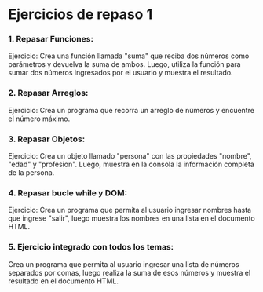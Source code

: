 # Ejercicios de repaso 1

### 1. Repasar Funciones:

Ejercicio: Crea una función llamada "suma" que reciba dos números como parámetros y devuelva la suma de ambos. Luego, utiliza la función para sumar dos números ingresados por el usuario y muestra el resultado.

### 2. Repasar Arreglos:

Ejercicio: Crea un programa que recorra un arreglo de números y encuentre el número máximo.

### 3. Repasar Objetos:

Ejercicio: Crea un objeto llamado "persona" con las propiedades "nombre", "edad" y "profesion". Luego, muestra en la consola la información completa de la persona.

### 4. Repasar bucle while y DOM:

Ejercicio: Crea un programa que permita al usuario ingresar nombres hasta que ingrese "salir", luego muestra los nombres en una lista en el documento HTML.

### 5. Ejercicio integrado con todos los temas:

Crea un programa que permita al usuario ingresar una lista de números separados por comas, luego realiza la suma de esos números y muestra el resultado en el documento HTML.
